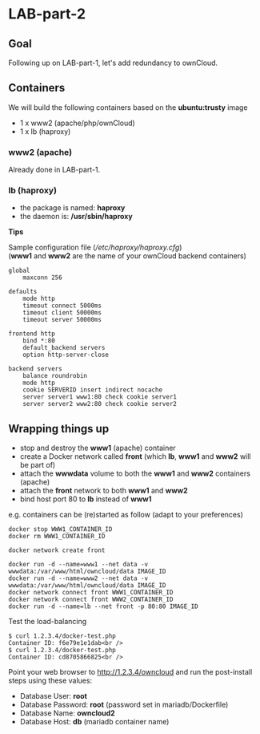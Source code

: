 # LAB-part-2

## Goal

Following up on LAB-part-1, let's add redundancy to ownCloud.

## Containers

We will build the following containers based on the **ubuntu:trusty** image
- 1 x www2 (apache/php/ownCloud)
- 1 x lb (haproxy)

### www2 (apache)

Already done in LAB-part-1.

### lb (haproxy)

- the package is named: **haproxy**
- the daemon is: **/usr/sbin/haproxy**

**Tips**

Sample configuration file (*/etc/haproxy/haproxy.cfg*)  
(**www1** and **www2** are the name of your ownCloud backend containers)

    global
        maxconn 256

    defaults
        mode http
        timeout connect 5000ms
        timeout client 50000ms
        timeout server 50000ms

    frontend http
        bind *:80
        default_backend servers
        option http-server-close

    backend servers
        balance roundrobin
        mode http
        cookie SERVERID insert indirect nocache
        server server1 www1:80 check cookie server1
        server server2 www2:80 check cookie server2

## Wrapping things up

- stop and destroy the **www1** (apache) container
- create a Docker network called **front** (which **lb**, **www1** and **www2** will be part of)
- attach the **wwwdata** volume to both the **www1** and **www2** containers (apache)
- attach the **front** network to both **www1** and **www2**
- bind host port 80 to **lb** instead of **www1**

e.g. containers can be (re)started as follow (adapt to your preferences)  

    docker stop WWW1_CONTAINER_ID
    docker rm WWW1_CONTAINER_ID

    docker network create front

    docker run -d --name=www1 --net data -v wwwdata:/var/www/html/owncloud/data IMAGE_ID
    docker run -d --name=www2 --net data -v wwwdata:/var/www/html/owncloud/data IMAGE_ID
    docker network connect front WWW1_CONTAINER_ID
    docker network connect front WWW2_CONTAINER_ID
    docker run -d --name=lb --net front -p 80:80 IMAGE_ID

Test the load-balancing

    $ curl 1.2.3.4/docker-test.php
    Container ID: f6e79e1e1dab<br />
    $ curl 1.2.3.4/docker-test.php
    Container ID: cd8705866825<br />

Point your web browser to http://1.2.3.4/owncloud and run the post-install steps using these values:
- Database User: **root**
- Database Password: **root** (password set in mariadb/Dockerfile)
- Database Name: **owncloud2**
- Database Host: **db** (mariadb container name)
